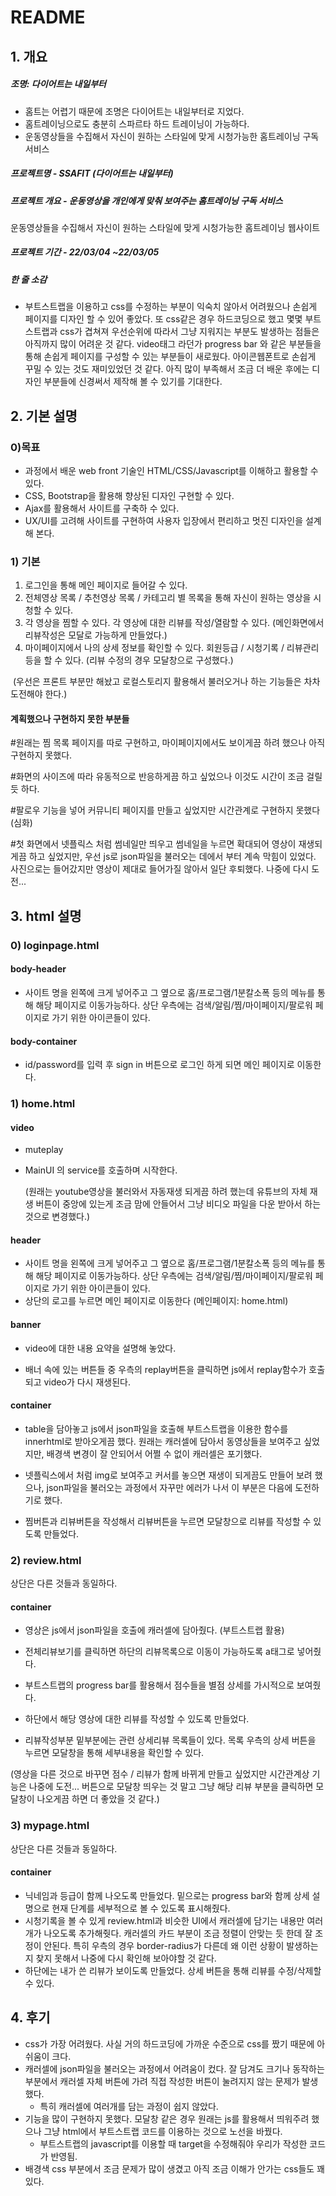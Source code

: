 # README

## 1. 개요

##### 조명: 다이어트는 내일부터

- 홈트는 어렵기 때문에 조명은 다이어트는 내일부터로 지었다.
- 홈트레이닝으로도 충분히 스파르타 하드 트레이닝이 가능하다.
- 운동영상들을 수집해서 자신이 원하는 스타일에 맞게 시청가능한 홈트레이닝 구독 서비스

##### 프로젝트명 - SSAFIT (다이어트는 내일부터)

##### 프로젝트 개요 - 운동영상을 개인에게 맞춰 보여주는 홈트레이닝 구독 서비스

운동영상들을 수집해서 자신이 원하는 스타일에 맞게 시청가능한 홈트레이닝 웹사이트

##### 프로젝트 기간 - 22/03/04 ~22/03/05

##### 한 줄 소감

- 부트스트랩을 이용하고 css를 수정하는 부분이 익숙치 않아서 어려웠으나 손쉽게 페이지를 디자인 할 수 있어 좋았다. 또 css같은 경우 하드코딩으로 했고 몇몇 부트스트랩과 css가 겹쳐져 우선순위에 따라서 그냥 지워지는 부분도 발생하는 점들은 아직까지 많이 어려운 것 같다. video태그 라던가 progress bar 와 같은 부분들을 통해 손쉽게 페이지를 구성할 수 있는 부분들이 새로웠다. 아이콘웹폰트로 손쉽게 꾸밀 수 있는 것도 재미있었던 것 같다. 아직 많이 부족해서 조금 더 배운 후에는 디자인 부분들에 신경써서 제작해 볼 수 있기를 기대한다.


## 2.  기본 설명

### 0)목표

- 과정에서 배운 web front 기술인 HTML/CSS/Javascript를 이해하고 활용할 수 있다.
- CSS, Bootstrap을 활용해 향상된 디자인 구현할 수 있다.
- Ajax를 활용해서 사이트를 구축하 수 있다.
- UX/UI를 고려해 사이트를 구현하여 사용자 입장에서 편리하고 멋진 디자인을 설계해 본다.

### 1) 기본

1) 로그인을 통해 메인 페이지로 들어갈 수 있다.
2) 전체영상 목록 / 추천영상 목록 / 카테고리 별 목록을 통해 자신이 원하는 영상을 시청할 수 있다.
3) 각 영상을 찜할 수 있다. 각 영상에 대한 리뷰를 작성/열람할 수 있다. (메인화면에서 리뷰작성은 모달로 가능하게 만들었다.)
4) 마이페이지에서 나의 상세 정보를 확인할 수 있다. 회원등급 / 시청기록 / 리뷰관리 등을 할 수 있다. (리뷰 수정의 경우 모달창으로 구성했다.)

​	(우선은 프론트 부분만 해놨고 로컬스토리지 활용해서 불러오거나 하는 기능들은 차차 도전해야 한다.)

#### 계획했으나 구현하지 못한 부분들

#원래는 찜 목록 페이지를 따로 구현하고, 마이페이지에서도 보이게끔 하려 했으나 아직 구현하지 못했다.

#화면의 사이즈에 따라 유동적으로 반응하게끔 하고 싶었으나 이것도 시간이 조금 걸릴 듯 하다.

#팔로우 기능을 넣어 커뮤니티 페이지를 만들고 싶었지만 시간관계로 구현하지 못했다(심화)

#첫 화면에서 넷플릭스 처럼 썸네일만 띄우고 썸네일을 누르면 확대되어 영상이 재생되게끔 하고 싶었지만, 우선  js로 json파일을 불러오는 데에서 부터 계속 막힘이 있었다. 사진으로는 들어갔지만 영상이 제대로 들어가질 않아서 일단 후퇴했다. 나중에 다시 도전...



## 3.  html 설명

### 0) loginpage.html

#### body-header

- 사이트 명을 왼쪽에 크게 넣어주고 그 옆으로 홈/프로그램/1분칼소폭 등의 메뉴를 통해 해당 페이지로 이동가능하다. 상단 우측에는 검색/알림/찜/마이페이지/팔로워 페이지로 가기 위한 아이콘들이 있다.

#### body-container

- id/password를 입력 후 sign in 버튼으로 로그인 하게 되면 메인 페이지로 이동한다.





### 1) home.html

#### video

- muteplay

- MainUI 의 service를 호출하며 시작한다.

  (원래는 youtube영상을 불러와서 자동재생 되게끔 하려 했는데 유튜브의 자체 재생 버튼이 중앙에 있는게 조금 맘에 안들어서 그냥 비디오 파일을 다운 받아서 하는 것으로 변경했다.)

#### header

- 사이트 명을 왼쪽에 크게 넣어주고 그 옆으로 홈/프로그램/1분칼소폭 등의 메뉴를 통해 해당 페이지로 이동가능하다. 상단 우측에는 검색/알림/찜/마이페이지/팔로워 페이지로 가기 위한 아이콘들이 있다.
- 상단의 로고를 누르면 메인 페이지로 이동한다 (메인페이지: home.html)

#### banner

- video에 대한 내용 요약을 설명해 놓았다.

- 배너 속에 있는 버튼들 중 우측의 replay버튼을 클릭하면 js에서 replay함수가 호출되고 video가 다시 재생된다.

#### container

- table을 담아놓고 js에서 json파일을 호출해 부트스트랩을 이용한 함수를 innerhtml로 받아오게끔 했다. 원래는 캐러셀에 담아서 동영상들을 보여주고 싶었지만, 배경색 변경이 잘 안되어서 어쩔 수 없이 캐러셀은 포기했다.

- 넷플릭스에서 처럼 img로 보여주고 커서를 놓으면 재생이 되게끔도 만들어 보려 했으나, json파일을 불러오는 과정에서 자꾸만 에러가 나서 이 부분은 다음에 도전하기로 했다.

- 찜버튼과 리뷰버튼을 작성해서 리뷰버튼을 누르면 모달창으로 리뷰를 작성할 수 있도록 만들었다.

  

  

  



### 2) review.html



상단은 다른 것들과 동일하다.

#### container

- 영상은 js에서 json파일을 호출에 캐러셀에 담아줬다. (부트스트랩 활용)

- 전체리뷰보기를 클릭하면 하단의 리뷰목록으로 이동이 가능하도록 a태그로 넣어줬다.
- 부트스트랩의 progress bar를 활용해서 점수들을 별점 상세를 가시적으로 보여줬다.
- 하단에서 해당 영상에 대한 리뷰를 작성할 수 있도록 만들었다.
- 리뷰작성부분 밑부분에는 관련 상세리뷰 목록들이 있다. 목록 우측의 상세 버튼을 누르면 모달창을 통해 세부내용을 확인할 수 있다.

(영상을 다른 것으로 바꾸면 점수 / 리뷰가 함께 바뀌게 만들고 싶었지만 시간관계상 기능은 나중에 도전... 버튼으로 모달창 띄우는 것 말고 그냥 해당 리뷰 부분을 클릭하면 모달창이 나오게끔 하면 더 좋았을 것 같다.)



### 3) mypage.html

상단은 다른 것들과 동일하다.

#### container

- 닉네임과 등급이 함께 나오도록 만들었다. 밑으로는 progress bar와 함께 상세 설명으로 현재 단계를 세부적으로 볼 수 있도록 표시해줬다. 
- 시청기록을 볼 수 있게 review.html과 비슷한 UI에서 캐러셀에 담기는 내용만 여러개가 나오도록 추가해줫다. 캐러셀의 카드 부분이 조금 정렬이 안맞는 듯 한데 잘 조정이 안된다. 특히 우측의 경우 border-radius가 다른데 왜 이런 상황이 발생하는지 찾지 못해서 나중에 다시 확인해 보아야할 것 같다.
- 하단에는 내가 쓴 리뷰가 보이도록 만들었다. 상세 버튼을 통해 리뷰를 수정/삭제할 수 있다.

## 4. 후기

- css가 가장 어려웠다. 사실 거의 하드코딩에 가까운 수준으로 css를 짰기 때문에 아쉬움이 크다.
- 캐러셀에 json파일을 불러오는 과정에서 어려움이 컸다. 잘 담겨도 크기나 동작하는 부분에서 캐러셀 자체 버튼에 가려 직접 작성한 버튼이 눌려지지 않는 문제가 발생했다.
  - 특히 캐러셀에 여러개를 담는 과정이 쉽지 않았다.
- 기능을 많이 구현하지 못했다. 모달창 같은 경우 원래는 js를 활용해서 띄워주려 했으나 그냥 html에서 부트스트랩 코드를 이용하는 것으로 노선을 바꿨다.
  - 부트스트랩의 javascript를 이용할 때 target을 수정해줘야 우리가 작성한 코드가 반영됨.
- 배경색 css 부분에서 조금 문제가 많이 생겼고 아직 조금 이해가 안가는 css들도 꽤 있다. 